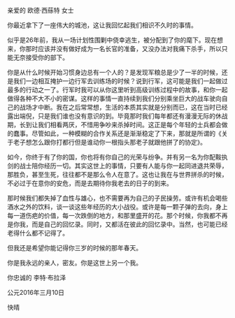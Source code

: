 亲爱的 欧德·西蕬特 女士

你最近拿下了一座伟大的城池，这让我回忆起我们相识不久时的事情。

似乎是26年前，我从一场计划性围剿中侥幸逃生，被分配到了你的麾下。现在想来，你那时应该并没有做好成为一名长官的准备，又没办法对我痛下杀手，所以只能无奈接受你的部下。

你是从什么时候开始习惯身边总有一个人的？是发现军粮总是少了一半的时候，还是我们一边相互掩护一边行军去训练场的时候？说到行军，这可能是我们一起做过最多的行动之一了。行军时我可以从你这里听到高级训练过程中的故事，和你一起做得各种不大不小的密谋。这样的事情一直持续到我们分别乘坐巨大的战车驶向自己的战场才中断。我在之后常常想，生活的本质其实就是分别而已，这在当时已经露出端倪，只是我们谁也没有意识的到。毕竟那时我们每年都还有漫漫无际的休战期，长到让我们相看两厌，不惜用争吵来杀掉时间。这正是每个年轻的士兵都会做的蠢事。尽管如此，一种模糊的合作关系还是渐渐稳定了下来，那就是所谓的《关于老子想怎么跟你打都行但是谁动你一根指头那老子就跟他拼了的协定》。

如今，你终于有了你的国，你也将有你自己的光荣与纷争。并有另一名为你配鞍执剑的战士陪你经历一切。其实这世上的事情，只要有人能与你一起同进退共荣辱，那胜负，甚至生死，往往都不是那么令人在意了。这也让我在与世界拼杀的时候，不必过于在意你的安危，而是去期待你我老去的日子的到来。

那时候我们都失掉了血性与雄心，也不需要再为自己的子民操劳。或许有机会喝些酒水之外的饮料，谈一谈这些年经历的大小战役。或许是每一颗子弹的去向，身上每一道伤疤的价值，每一次跌倒的地方，和那里盛开的花。那个时候，你我都不再是你我，而是自己的回忆录。同时，又都活在彼此的回忆录中。当然，也可能已经老得什么都不记得了。

但我还是希望你能记得你三岁的时候的那年春天。

你是我永远的亲人，密友。你是这世上另一个我。

你忠诚的 李特·布拉泽

公元2016年三月10日

快晴
